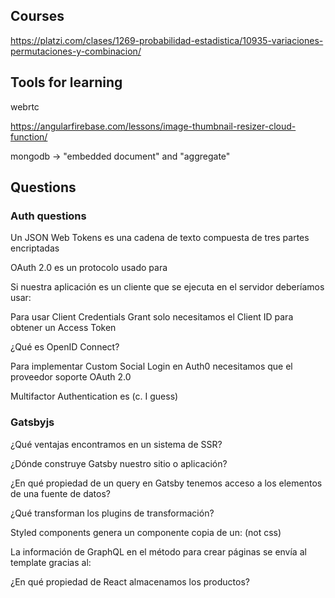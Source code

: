 ## Courses

https://platzi.com/clases/1269-probabilidad-estadistica/10935-variaciones-permutaciones-y-combinacion/

## Tools for learning

webrtc

https://angularfirebase.com/lessons/image-thumbnail-resizer-cloud-function/

mongodb -> "embedded document" and "aggregate"

## Questions

### Auth questions

Un JSON Web Tokens es una cadena de texto compuesta de tres partes encriptadas

OAuth 2.0 es un protocolo usado para

Si nuestra aplicación es un cliente que se ejecuta en el servidor deberíamos usar:

Para usar Client Credentials Grant solo necesitamos el Client ID para obtener un Access Token

¿Qué es OpenID Connect?

Para implementar Custom Social Login en Auth0 necesitamos que el proveedor soporte OAuth 2.0

Multifactor Authentication es (c. I guess)

### Gatsbyjs

¿Qué ventajas encontramos en un sistema de SSR?

¿Dónde construye Gatsby nuestro sitio o aplicación?

¿En qué propiedad de un query en Gatsby tenemos acceso a los elementos de una fuente de datos?

¿Qué transforman los plugins de transformación?

Styled components genera un componente copia de un: (not css)

La información de GraphQL en el método para crear páginas se envía al template gracias al:

¿En qué propiedad de React almacenamos los productos?
